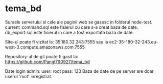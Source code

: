 # tema_bd

Sursele serverului si cele ale paginii web se gasesc in folderul
node-test.
current_command.sql este fisierul cu care s-a creat baza de date.
db_export.sql este fisierul in care a fost exportata baza de date.

Site-ul poate fi vizitat la:
    35.180.32.243:7555
sau la
    ec2-35-180-32-243.eu-west-3.compute.amazonaws.com:7555

Repository-ul de git poate fi gasit la:
    https://github.com/Pangi790927/tema_bd

Date login admin: 
    user: root
    pass: 123
Baza de date de pe server are doar userul 'root' inregistrat.
